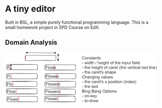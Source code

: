 # A tiny editor
Built in BSL, a simple purely functional programming language.
This is a small homework project in SPD Course on EdX.

## Domain Analysis
![screenshot](Design/excalidraw.plan.png)


